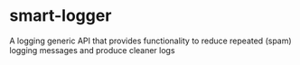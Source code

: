 # smart-logger
A logging generic API that provides functionality to reduce repeated (spam) logging messages and produce cleaner logs

